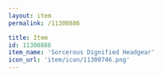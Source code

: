```yaml
---
layout: item
permalink: /11300886

title: Item
id: 11300886
item_name: 'Sorcerous Dignified Headgear'
icon_url: 'item/icon/11300746.png'
---
```

